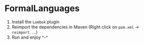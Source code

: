 # FormalLanguages
1) Install the `Lombok` plugin 
2) Reimport the dependencies in Maven (Right click on `pom.xml` -> `reimport...`)
3) Run and enjoy ^-^

